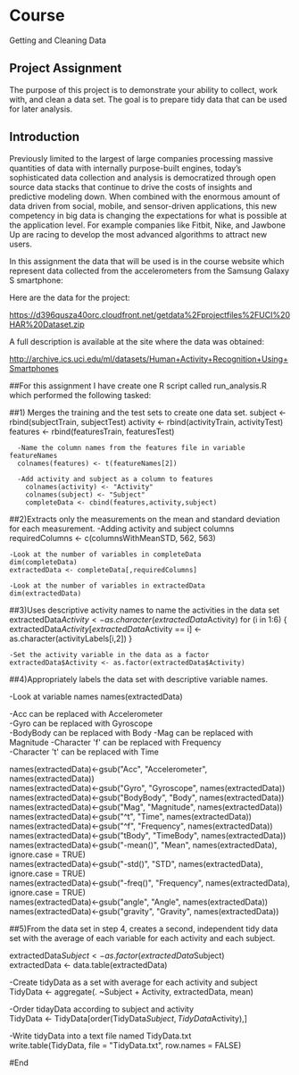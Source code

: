 # Course 
Getting and Cleaning Data

## Project Assignment
The purpose of this project is to demonstrate your ability to collect, work with, and clean a data set. The goal is to prepare tidy data that can be used for later analysis.

## Introduction
Previously limited to the largest of large companies processing massive quantities of data with internally purpose-built engines, today’s sophisticated data collection and analysis is democratized through open source data stacks that continue to drive the costs of insights and predictive modeling down. When combined with the enormous amount of data driven from social, mobile, and sensor-driven applications, this new competency in big data is changing the expectations for what is possible at the application level. For example companies like Fitbit, Nike, and Jawbone Up are racing to develop the most advanced algorithms to attract new users. 

In this assignment the data that will be used is in the course website which represent data collected from the accelerometers from the Samsung Galaxy S smartphone:

Here are the data for the project:

https://d396qusza40orc.cloudfront.net/getdata%2Fprojectfiles%2FUCI%20HAR%20Dataset.zip


A full description is available at the site where the data was obtained:

http://archive.ics.uci.edu/ml/datasets/Human+Activity+Recognition+Using+Smartphones 

##For this assignment I have create one R script called run_analysis.R which performed the following tasked: 

##1)  Merges the training and the test sets to create one data set.
      subject <- rbind(subjectTrain, subjectTest)
      activity <- rbind(activityTrain, activityTest)
      features <- rbind(featuresTrain, featuresTest)

      -Name the column names from the features file in variable featureNames
      colnames(features) <- t(featureNames[2])

      -Add activity and subject as a column to features
        colnames(activity) <- "Activity"
        colnames(subject) <- "Subject"
        completeData <- cbind(features,activity,subject)
        
##2)Extracts only the measurements on the mean and standard deviation for each measurement. 
    -Adding activity and subject columns
    requiredColumns <- c(columnsWithMeanSTD, 562, 563)

    -Look at the number of variables in completeData
    dim(completeData)
    extractedData <- completeData[,requiredColumns]

    -Look at the number of variables in extractedData
    dim(extractedData)
 
##3)Uses descriptive activity names to name the activities in the data set
    extractedData$Activity <- as.character(extractedData$Activity)
    for (i in 1:6)
    {
      extractedData$Activity[extractedData$Activity == i] <- as.character(activityLabels[i,2])
    }
    
    -Set the activity variable in the data as a factor
    extractedData$Activity <- as.factor(extractedData$Activity)

##4)Appropriately labels the data set with descriptive variable names. 

-Look at variable names 
names(extractedData)

-Acc can be replaced with Accelerometer   
-Gyro can be replaced with Gyroscope      
-BodyBody can be replaced with Body 
-Mag can be replaced with Magnitude 
-Character 'f' can be replaced with Frequency   
-Character 't' can be replaced with Time  

names(extractedData)<-gsub("Acc", "Accelerometer", names(extractedData))      
names(extractedData)<-gsub("Gyro", "Gyroscope", names(extractedData))   
names(extractedData)<-gsub("BodyBody", "Body", names(extractedData))    
names(extractedData)<-gsub("Mag", "Magnitude", names(extractedData))    
names(extractedData)<-gsub("^t", "Time", names(extractedData))    
names(extractedData)<-gsub("^f", "Frequency", names(extractedData))     
names(extractedData)<-gsub("tBody", "TimeBody", names(extractedData))   
names(extractedData)<-gsub("-mean()", "Mean", names(extractedData), ignore.case = TRUE)   
names(extractedData)<-gsub("-std()", "STD", names(extractedData), ignore.case = TRUE)     
names(extractedData)<-gsub("-freq()", "Frequency", names(extractedData), ignore.case = TRUE)    
names(extractedData)<-gsub("angle", "Angle", names(extractedData))      
names(extractedData)<-gsub("gravity", "Gravity", names(extractedData))  
      
##5)From the data set in step 4, creates a second, independent tidy data set with the average of each variable for each activity and each subject.
      
extractedData$Subject <- as.factor(extractedData$Subject)   
extractedData <- data.table(extractedData)      

-Create tidyData as a set with average for each activity and subject    
TidyData <- aggregate(. ~Subject + Activity, extractedData, mean) 

-Order tidayData according to subject and activity    
TidyData <- TidyData[order(TidyData$Subject,TidyData$Activity),]  

-Write tidyData into a text file named TidyData.txt   
write.table(TidyData, file = "TidyData.txt", row.names = FALSE)   

#End 

